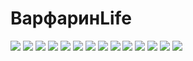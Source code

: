 # ВарфаринLife
<img src="https://sun9-15.userapi.com/c855420/v855420861/23b9a3/Av8ir5bVcIA.jpg">
<img src="https://sun9-57.userapi.com/c854320/v854320861/23e08a/W-kYYvfFWUY.jpg">
<img src="https://sun9-68.userapi.com/c857624/v857624861/218728/Tbs1OBsP_xg.jpg">
<img src="https://sun9-35.userapi.com/c857624/v857624861/218731/tjn9Sl4uvSw.jpg">
<img src="https://sun9-15.userapi.com/c857624/v857624861/21873a/_ruM-2UExoA.jpg">
<img src="https://sun9-2.userapi.com/c857624/v857624861/2186f9/RtR9UI-dBVw.jpg">
<img src="https://sun9-65.userapi.com/c857624/v857624861/218702/T2tuAacK_zc.jpg">
<img src="https://sun9-30.userapi.com/c857624/v857624861/21870b/bvulyFAU9Io.jpg">
<img src="https://sun9-52.userapi.com/c857624/v857624861/218715/r09EU1hGbEk.jpg">
<img src="https://sun9-26.userapi.com/c857624/v857624861/21871f/QoFpHTDikuo.jpg">
<img src="https://sun9-56.userapi.com/c857624/v857624861/218756/hVSK2Fr7DHQ.jpg">
<img src="https://sun9-21.userapi.com/c857624/v857624861/218760/6HePPpJzR4Y.jpg">
<img src="https://sun9-29.userapi.com/c857624/v857624861/218744/PLuSSBnuvms.jpg">
<img src="https://sun9-67.userapi.com/c857624/v857624861/21874d/HN9EucHfPXY.jpg">
